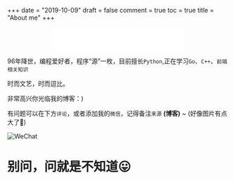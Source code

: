 +++
date = "2019-10-09"
draft = false
comment = true
toc = true
title = "About me"
+++
<center>
<iframe frameborder="no" border="0" marginwidth="0" marginheight="0" width=298 height=52 src="//music.163.com/outchain/player?type=2&id=40257852&auto=1&height=32"></iframe>
</center>

96年降世，编程爱好者，程序“源”一枚，目前擅长``Python``,正在学习``Go``、``C++``、``前端相关知识``

时而文艺，时而逗比。

非常高兴你光临我的博客：)

有问题可以在下方`评论`，或者添加我的`微信`，记得备注`来源` **(博客)** ~ (好像图片有点大了:dog:)

![WeChat](/images/about/二维码.jpg)

# 别问，问就是不知道:stuck_out_tongue:

